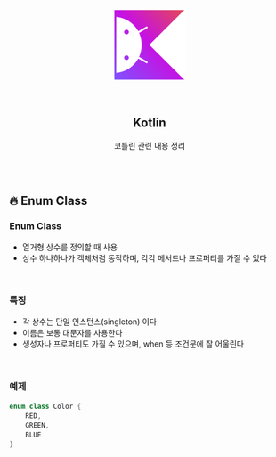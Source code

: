 <div align="center">
  <p>
    <img src="../README.assets/kotlin-hero.png">
  </p>
  <br>
  <h2>Kotlin</h2>
  <p>코틀린 관련 내용 정리</p>
  <br>
  <br>
</div>

## 🔥 Enum Class

### Enum Class

- 열거형 상수를 정의할 때 사용
- 상수 하나하나가 객체처럼 동작하며, 각각 메서드나 프로퍼티를 가질 수 있다

<br>

### 특징

- 각 상수는 단일 인스턴스(singleton) 이다
- 이름은 보통 대문자를 사용한다
- 생성자나 프로퍼티도 가질 수 있으며, when 등 조건문에 잘 어울린다

<br>

### 예제

```kotlin
enum class Color {
    RED,
    GREEN,
    BLUE
}
```
